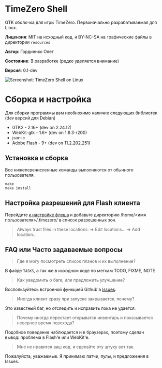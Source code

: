 TimeZero Shell
==============
GTK оболочка для игры TimeZero. Первоначально разрабатываемая для Linux.

**Лицензия**: MIT на исходный код, и BY-NC-SA на графические файлы в директории `resources`

**Автор**: Гордиенко Олег

**Состояние**: В разработке (редко уделяется внимание)

**Версия**: 0.1-dev


![Screenshot: TimeZero Shell on Linux](http://ompldr.org/vZ2x5OQ)


Сборка и настройка
==================
Для сборки программы вам необнохимо наличие следующих библиотек (dev версий для Debian)

 - GTK2 - 2.16+ (dev on 2.24.12)
 - WebKit-gtk - 1.6+ (dev on 1.8.3-r200)
 - json-c
 - Adobe Flash - 9+ (dev on 11.2.202.251)


Установка и сборка
------------------
Все нижеперечисленные команды выполняются от обычного пользователя.

	make
	make install


Настройка разрешений для Flash клиента
--------------------------------------
Перейдите [к настройке флеша](http://www.macromedia.com/support/documentation/en/flashplayer/help/settings_manager04.html) и добавьте директорию /home/<имя пользователя>/.timezero/ в список разрешенных зон.

> Always trust files in these locations: => Edit locations... => Add location...


FAQ или Часто задаваемые вопросы
--------------------------------

> Где я могу посмотреть список планов и их выполнение?

В файде `TASKS`, а так же в исходном коде по меткам TODO, FIXME, NOTE

> Как уведомить о баге, или предложить улучшение?

Воспользуйтесь встроеной функцией Github'а [Issues](http://code.gordio.pp.ua/timezero-shell/issues?status=new&status=open).

> Иногда клиент сразу при запуске закрывается, почему?

Это известный баг, но отследить и исправить пока не удается.

> Почему иногда перестает открыватся инвентарь и показывается неверное время перехода?

Подобное поведение наблюдается и в браузерах, поэтому сделан вывод: проблема в Flash'е или WebKit'e.

> Мне не нравится ваш код, и сделайте эту штуку вот так.

Пожалуйста, уважаемые. Я принимаю патчи, пулы, и предложения в Issues.
